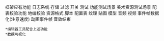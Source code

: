 框架应有功能
    日志系统
        存储
        过滤
        开关
    测试
        功能测试场景
        美术资源测试场景
        配表校验功能
        地编校验
    资源格式
        脚本
        配置表
        纹理
        贴图
        模型
        音频
        视频
    事件帧数据化(注意速度)
        动画事件帧
        音效结束

    *编辑器工具配合上述功能
    *数据可视化